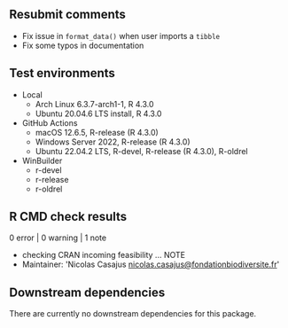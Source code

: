 ## Resubmit comments

* Fix issue in `format_data()` when user imports a `tibble`
* Fix some typos in documentation


## Test environments

* Local
  * Arch Linux 6.3.7-arch1-1, R 4.3.0
  * Ubuntu 20.04.6 LTS install, R 4.3.0
* GitHub Actions
  * macOS 12.6.5, R-release (R 4.3.0)
  * Windows Server 2022, R-release (R 4.3.0)
  * Ubuntu 22.04.2 LTS, R-devel, R-release (R 4.3.0), R-oldrel
* WinBuilder
  * r-devel
  * r-release
  * r-oldrel


## R CMD check results

0 error | 0 warning | 1 note

  * checking CRAN incoming feasibility ... NOTE
  * Maintainer: 'Nicolas Casajus <nicolas.casajus@fondationbiodiversite.fr>'


## Downstream dependencies

There are currently no downstream dependencies for this package.
